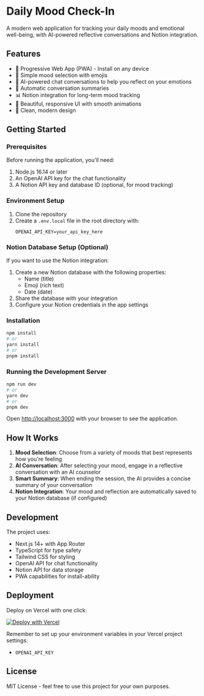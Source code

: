# Daily Mood Check-In

A modern web application for tracking your daily moods and emotional well-being, with AI-powered reflective conversations and Notion integration.

## Features

- 📱 Progressive Web App (PWA) - Install on any device
- 🎯 Simple mood selection with emojis
- 🤖 AI-powered chat conversations to help you reflect on your emotions
- 📝 Automatic conversation summaries
- 📊 Notion integration for long-term mood tracking
- 🎨 Beautiful, responsive UI with smooth animations
- 🌙 Clean, modern design

## Getting Started

### Prerequisites

Before running the application, you'll need:

1. Node.js 16.14 or later
2. An OpenAI API key for the chat functionality
3. A Notion API key and database ID (optional, for mood tracking)

### Environment Setup

1. Clone the repository
2. Create a `.env.local` file in the root directory with:
   ```
   OPENAI_API_KEY=your_api_key_here
   ```

### Notion Database Setup (Optional)

If you want to use the Notion integration:

1. Create a new Notion database with the following properties:
   - Name (title)
   - Emoji (rich text)
   - Date (date)
2. Share the database with your integration
3. Configure your Notion credentials in the app settings

### Installation

```bash
npm install
# or
yarn install
# or
pnpm install
```

### Running the Development Server

```bash
npm run dev
# or
yarn dev
# or
pnpm dev
```

Open [http://localhost:3000](http://localhost:3000) with your browser to see the application.

## How It Works

1. **Mood Selection**: Choose from a variety of moods that best represents how you're feeling
2. **AI Conversation**: After selecting your mood, engage in a reflective conversation with an AI counselor
3. **Smart Summary**: When ending the session, the AI provides a concise summary of your conversation
4. **Notion Integration**: Your mood and reflection are automatically saved to your Notion database (if configured)

## Development

The project uses:
- Next.js 14+ with App Router
- TypeScript for type safety
- Tailwind CSS for styling
- OpenAI API for chat functionality
- Notion API for data storage
- PWA capabilities for install-ability

## Deployment

Deploy on Vercel with one click:

[![Deploy with Vercel](https://vercel.com/button)](https://vercel.com/new/clone?repository-url=https%3A%2F%2Fgithub.com%2Fyour-username%2Fcheckin-next)

Remember to set up your environment variables in your Vercel project settings:
- `OPENAI_API_KEY`

## License

MIT License - feel free to use this project for your own purposes.
